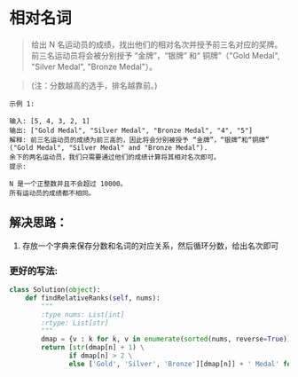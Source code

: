 # 相对名词

> 给出 N 名运动员的成绩，找出他们的相对名次并授予前三名对应的奖牌。前三名运动员将会被分别授予 “金牌”，“银牌” 和“ 铜牌”（"Gold Medal", "Silver Medal", "Bronze Medal"）。

> (注：分数越高的选手，排名越靠前。)

```
示例 1:

输入: [5, 4, 3, 2, 1]
输出: ["Gold Medal", "Silver Medal", "Bronze Medal", "4", "5"]
解释: 前三名运动员的成绩为前三高的，因此将会分别被授予 “金牌”，“银牌”和“铜牌” ("Gold Medal", "Silver Medal" and "Bronze Medal").
余下的两名运动员，我们只需要通过他们的成绩计算将其相对名次即可。
提示:

N 是一个正整数并且不会超过 10000。
所有运动员的成绩都不相同。

```

## 解决思路：
1. 存放一个字典来保存分数和名词的对应关系，然后循环分数，给出名次即可


### 更好的写法:

```python
class Solution(object):
    def findRelativeRanks(self, nums):
        """
        :type nums: List[int]
        :rtype: List[str]
        """
        dmap = {v : k for k, v in enumerate(sorted(nums, reverse=True))}
        return [str(dmap[n] + 1) \
               if dmap[n] > 2 \
               else ['Gold', 'Silver', 'Bronze'][dmap[n]] + ' Medal' for n in nums]
```
